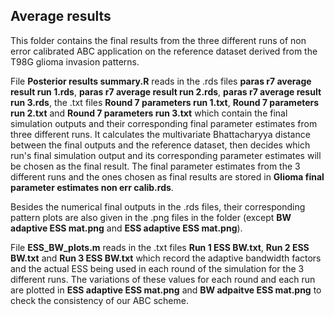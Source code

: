 ## Average results ##
This folder contains the final results from the three different runs of non error calibrated ABC application on the reference dataset derived from the T98G glioma invasion patterns. 

File **Posterior results summary.R** reads in the .rds files **paras r7 average result run 1.rds**, **paras r7 average result run 2.rds**, **paras r7 average result run 3.rds**, the .txt files **Round 7 parameters run 1.txt**, **Round 7 parameters run 2.txt** and **Round 7 parameters run 3.txt** which contain the final simulation outputs and their corresponding final parameter estimates from three different runs. It calculates the multivariate Bhattacharyya distance between the final outputs and the reference dataset, then decides which run's final simulation output and its corresponding parameter estimates will be chosen as the final result. The final parameter estimates from the 3 different runs and the ones chosen as final results are stored in **Glioma final parameter estimates non err calib.rds**.  

Besides the numerical final outputs in the .rds files, their corresponding pattern plots are also given in the .png files in the folder (except **BW adaptive ESS mat.png** and **ESS adaptive ESS mat.png**).   

File **ESS_BW_plots.m** reads in the .txt files **Run 1 ESS BW.txt**, **Run 2 ESS BW.txt** and **Run 3 ESS BW.txt** which record the adaptive bandwidth factors and the actual ESS being used in each round of the simulation for the 3 different runs. The variations of these values for each round and each run are plotted in **ESS adaptive ESS mat.png** and **BW adpaitve ESS mat.png** to check the consistency of our ABC scheme.  

